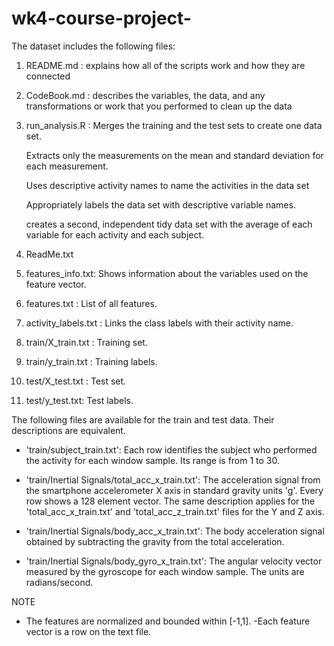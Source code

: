 # wk4-course-project-

The dataset includes the following files:
1. README.md : explains how all of the scripts work and how they are connected
2. CodeBook.md : describes the variables, the data, and any transformations or work that you performed to clean up the data
3. run_analysis.R : 
    Merges the training and the test sets to create one data set.
    
    Extracts only the measurements on the mean and standard deviation for each measurement. 
    
    Uses descriptive activity names to name the activities in the data set
    
    Appropriately labels the data set with descriptive variable names. 
    
    creates a second, independent tidy data set with the average of each variable for each activity and each subject.
4. ReadMe.txt

5. features_info.txt: Shows information about the variables used on the feature vector.

6. features.txt : List of all features.

7. activity_labels.txt : Links the class labels with their activity name.

8. train/X_train.txt : Training set.

9. train/y_train.txt : Training labels.

10. test/X_test.txt : Test set.

11. test/y_test.txt: Test labels.


The following files are available for the train and test data. Their descriptions are equivalent. 

* 'train/subject_train.txt': Each row identifies the subject who performed the activity for each window sample. Its range is from 1 to 30. 

* 'train/Inertial Signals/total_acc_x_train.txt': The acceleration signal from the smartphone accelerometer X axis in standard gravity units 'g'. Every row shows a 128 element vector. The same description applies for the 'total_acc_x_train.txt' and 'total_acc_z_train.txt' files for the Y and Z axis. 

* 'train/Inertial Signals/body_acc_x_train.txt': The body acceleration signal obtained by subtracting the gravity from the total acceleration. 

* 'train/Inertial Signals/body_gyro_x_train.txt': The angular velocity vector measured by the gyroscope for each window sample. The units are radians/second. 

NOTE 
- The features are normalized and bounded within [-1,1].
-Each feature vector is a row on the text file.
